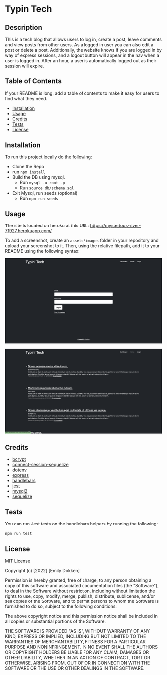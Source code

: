 # Typin Tech

## Description

This is a tech blog that allows users to log in, create a  post, leave comments and view posts from other users. As a logged in user you can also edit a post or delete a post. Additionally, the website knows if you are logged in by way of express sessions, and a logout button will appear in the nav when a user is logged in. After an hour, a user is automatically logged out as their session will expire.

## Table of Contents

If your README is long, add a table of contents to make it easy for users to find what they need.

- [Installation](#installation)
- [Usage](#usage)
- [Credits](#credits)
- [Tests](#tests)
- [License](#license)

## Installation

To run this project locally do the following:
- Clone the Repo
- run `npm install`
- Build the DB using mysql. 
    - Run `mysql -u root -p`
    - Run `source db/schema.sql`
- Exit Mysql, run seeds (optional)
    - Run `npm run seeds`

## Usage

The site is located on heroku at this URL: https://mysterious-river-71927.herokuapp.com/

To add a screenshot, create an `assets/images` folder in your repository and upload your screenshot to it. Then, using the relative filepath, add it to your README using the following syntax:


![Login](/public/assets/img/typin-tech-1.png)

![Homepage](/public/assets/img/typin-tech-2.png)


## Credits

- [bcrypt](https://www.npmjs.com/package/bcrypt)
- [connect-session-sequelize](https://www.npmjs.com/package/connect-session-sequelize)
- [dotenv](https://www.npmjs.com/package/dotenv)
- [express](https://expressjs.com/)
- [handlebars](https://handlebarsjs.com/)
- [jest](https://jestjs.io/)
- [mysql2](https://www.mysql.com/)
- [sequelize](https://sequelize.org/)

## Tests

You can run Jest tests on the handlebars helpers by running the following:

`npm run test`

## License

MIT License

Copyright (c) [2022] [Emily Dokken]

Permission is hereby granted, free of charge, to any person obtaining a copy
of this software and associated documentation files (the "Software"), to deal
in the Software without restriction, including without limitation the rights
to use, copy, modify, merge, publish, distribute, sublicense, and/or sell
copies of the Software, and to permit persons to whom the Software is
furnished to do so, subject to the following conditions:

The above copyright notice and this permission notice shall be included in all
copies or substantial portions of the Software.

THE SOFTWARE IS PROVIDED "AS IS", WITHOUT WARRANTY OF ANY KIND, EXPRESS OR
IMPLIED, INCLUDING BUT NOT LIMITED TO THE WARRANTIES OF MERCHANTABILITY,
FITNESS FOR A PARTICULAR PURPOSE AND NONINFRINGEMENT. IN NO EVENT SHALL THE
AUTHORS OR COPYRIGHT HOLDERS BE LIABLE FOR ANY CLAIM, DAMAGES OR OTHER
LIABILITY, WHETHER IN AN ACTION OF CONTRACT, TORT OR OTHERWISE, ARISING FROM,
OUT OF OR IN CONNECTION WITH THE SOFTWARE OR THE USE OR OTHER DEALINGS IN THE
SOFTWARE.
